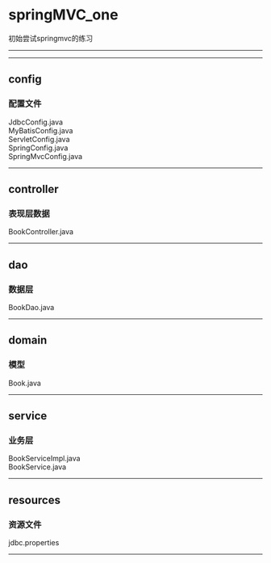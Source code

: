 # springMVC_one
初始尝试springmvc的练习
 *** 
  *** 
## config
  ### 配置文件
  JdbcConfig.java  
  MyBatisConfig.java  
  ServletConfig.java  
  SpringConfig.java  
  SpringMvcConfig.java
   *** 
## controller
  ### 表现层数据
  BookController.java
   *** 
## dao
  ### 数据层
  BookDao.java
   *** 
## domain
  ### 模型
  Book.java
   *** 
## service
  ### 业务层
  BookServiceImpl.java  
  BookService.java
   *** 
## resources
  ### 资源文件
  jdbc.properties
   *** 
